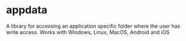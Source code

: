 # appdata
A library for accessing an application specific folder where the user has write access. Works with Windows, Linux, MacOS, Android and iOS
